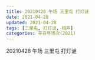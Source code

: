 ```yaml
---
title: 20210428 午场 三里屯 打灯谜
date: 2021-04-28
updated: 2021-04-28
tags: [三里屯, 打灯谜, 相声] 
categories: 辛丑年场次(2021)
---
```

20210428 午场 三里屯 打灯谜


